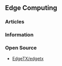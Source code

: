 ## Edge Computing


### Articles



### Information



### Open Source
- [EdgeTX/edgetx](https://github.com/EdgeTX/edgetx)


